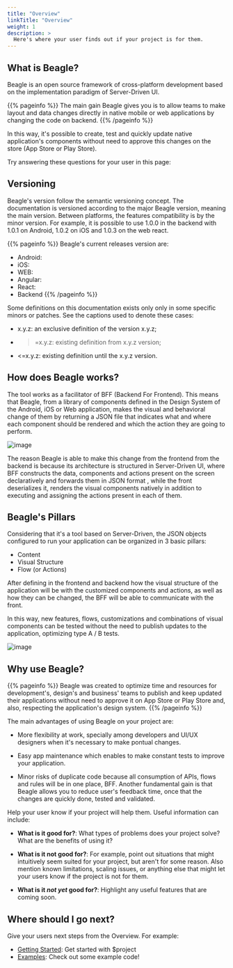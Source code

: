 ```yaml
---
title: "Overview"
linkTitle: "Overview"
weight: 1
description: >
  Here's where your user finds out if your project is for them.
---
```


## What is Beagle?

Beagle is an open source framework of cross-platform development based on the implementation paradigm of Server-Driven UI.

{{% pageinfo %}}
The main gain Beagle gives you is to allow teams to make layout and data changes directly in native mobile or web applications by changing the code on backend.
{{% /pageinfo %}}

In this way, it's possible to create, test and quickly update native application's components without need to approve this changes on the store (App Store or Play Store).

Try answering these questions for your user in this page:

## Versioning

Beagle's version follow the semantic versioning concept. The documentation is versioned according to the major Beagle version, meaning the main version. Between platforms, the features compatibility is by the minor version. For example, it is possible to use 1.0.0 in the backend with 1.0.1 on Android, 1.0.2 on iOS and 1.0.3 on the web react.

{{% pageinfo %}}
Beagle's current releases version are:

* Android:
* iOS:
* WEB:
* Angular:
* React:
* Backend
{{% /pageinfo %}}

Some definitions on this documentation exists only only in some specific minors or patches. See the captions used to denote these cases:

* x.y.z: an exclusive definition of the version x.y.z;
* >=x.y.z: existing definition from x.y.z version;
* <=x.y.z: existing definition until the x.y.z version.

## How does Beagle works?

The tool works as a facilitator of BFF (Backend For Frontend). This means that Beagle, from a library of components defined in the Design System of the Android, iOS or Web application, makes the visual and behavioral change of them by returning a JSON file that indicates what and where each component should be rendered and which the action they are going to perform.

![image](https://gblobscdn.gitbook.com/assets%2F-M-Qy7jZbUpzGRP5GbCZ%2F-MAYk1tsvdSRwGMB7smg%2F-MAYm70iSNvBhNAMre7F%2FBeagleMobileBack.png?alt=media&token=3cee72e2-5cd8-486b-8fdd-c6d947fe8f10)

The reason Beagle is able to make this change from the frontend from the backend is because its architecture is structured in Server-Driven UI, where BFF constructs the data, components and actions present on the screen declaratively and forwards them in JSON format , while the front deserializes it, renders the visual components natively in addition to executing and assigning the actions present in each of them.

## Beagle's Pillars

Considering that it's a tool based on Server-Driven, the JSON objects configured to run your application can be organized in 3 basic pillars:

* Content
* Visual Structure
* Flow (or Actions)

After defining in the frontend and backend how the visual structure of the application will be with the customized components and actions, as well as how they can be changed, the BFF will be able to communicate with the front.

In this way, new features, flows, customizations and combinations of visual components can be tested without the need to publish updates to the application, optimizing type A / B tests.

![image](https://gblobscdn.gitbook.com/assets%2F-M-Qy7jZbUpzGRP5GbCZ%2F-MAYk1tsvdSRwGMB7smg%2F-MAYm70lgX9l5VmJmik-%2FBeagleComp.png?alt=media&token=95dab0cb-0d8e-4bb7-8b5b-c029e9111689)

## Why use Beagle?

{{% pageinfo %}}
Beagle was created to optimize time and resources for development's, design's and business' teams to publish and keep updated their applications without need to approve it on App Store or Play Store and, also, respecting the application's design system.
{{% /pageinfo %}}

The main advantages of using Beagle on your project are: 

* More flexibility at work, specially among developers and UI/UX designers when it's necessary to make pontual changes.

* Easy app maintenance which enables to make constant tests to improve your application.

* Minor risks of duplicate code because all consumption of APIs, flows and rules will be in one place, BFF.
Another fundamental gain is that Beagle allows you to reduce user's feedback time, once that the changes are quickly done, tested and validated.

Help your user know if your project will help them. Useful information can include: 

* **What is it good for?**: What types of problems does your project solve? What are the benefits of using it?

* **What is it not good for?**: For example, point out situations that might intuitively seem suited for your project, but aren't for some reason. Also mention known limitations, scaling issues, or anything else that might let your users know if the project is not for them.

* **What is it *not yet* good for?**: Highlight any useful features that are coming soon.

## Where should I go next?

Give your users next steps from the Overview. For example:

* [Getting Started](/docs/getting-started/): Get started with $project
* [Examples](/docs/examples/): Check out some example code!

